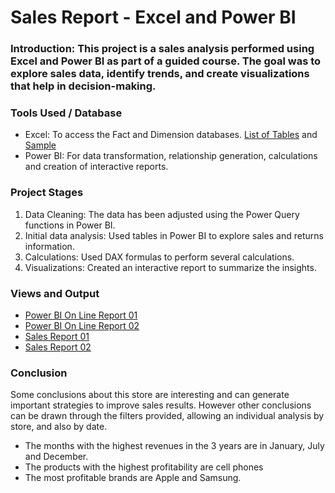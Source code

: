 # Sales Report - Excel and Power BI

### Introduction: This project is a sales analysis performed using Excel and Power BI as part of a guided course. The goal was to explore sales data, identify trends, and create visualizations that help in decision-making.

### Tools Used / Database
- Excel: To access the Fact and Dimension databases. [List of Tables](./data/List_Excel_Databases.png) and [Sample](./data/Samples_Excel_Databases.pdf)
- Power BI: For data transformation, relationship generation, calculations and creation of interactive reports.

### Project Stages
1. Data Cleaning: The data has been adjusted using the Power Query functions in Power BI.
2. Initial data analysis: Used tables in Power BI to explore sales and returns information.
3. Calculations: Used DAX formulas to perform several calculations.
4. Visualizations: Created an interactive report to summarize the insights.

### Views and Output 
- [Power BI On Line Report 01](./outputs/ReportsOnLine.md)
- [Power BI On Line Report 02](./outputs/ReportsOnLine.md)
- [Sales Report 01](./outputs/sales_report01.pdf)
- [Sales Report 02](./outputs/sales_report02.pdf)

### Conclusion
Some conclusions about this store are interesting and can generate important strategies to improve sales results. However other conclusions can be drawn through the filters provided, allowing an individual analysis by store, and also by date.
- The months with the highest revenues in the 3 years are in January, July and December.
- The products with the highest profitability are cell phones
- The most profitable brands are Apple and Samsung.
